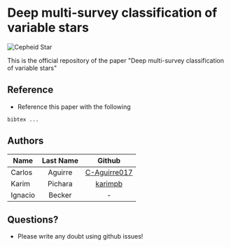 # Deep multi-survey classification of variable stars
![Cepheid Star][cepheid_compare]

[cepheid_compare]: https://github.com/C-Aguirre017/ClassificationVariableStars/blob/master/Images/CEP_compare.png

This is the official repository of the paper "Deep multi-survey classification of variable stars"

## Reference
- Reference this paper with the following
```
bibtex ...
```

## Authors

| Name        | Last Name  |   Github   |
| ------------|:----------:|:----------:|
| Carlos      | Aguirre    |[C-Aguirre017](https://github.com/C-Aguirre017)|
| Karim       | Pichara    |[karimpb](https://github.com/karimpb)|
| Ignacio     | Becker     |-|

## Questions?

- Please write any doubt using github issues!
